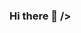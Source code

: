 ### Hi there 👋 /><script>
<!DOCTYPE html>
<html>
<head>
	<meta charset="utf-8">
</head>
<body>

</body>
</html>
